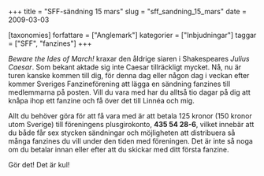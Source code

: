 +++
title = "SFF-sändning 15 mars"
slug = "sff_sandning_15_mars"
date = 2009-03-03

[taxonomies]
forfattare = ["Anglemark"]
kategorier = ["Inbjudningar"]
taggar = ["SFF", "fanzines"]
+++

<em>Beware the Ides of March!</em> kraxar den åldrige siaren i Shakespeares <em>Julius Caesar</em>. Som bekant aktade sig inte Caesar tillräckligt mycket. Nå, nu är turen kanske kommen till dig, för denna dag eller någon dag i veckan efter kommer Sveriges Fanzineförening att lägga en sändning fanzines till medlemmarna på posten. Vill du vara med har du alltså tio dagar på dig att knåpa ihop ett fanzine och få över det till Linnéa och mig.

Allt du behöver göra för att få vara med är att betala 125 kronor (150 kronor utom Sverige)  till föreningens plusgirokonto, <strong>435 54 28-6</strong>, vilket innebär att du både får sex stycken sändningar och möjligheten att distribuera så många fanzines du vill under den tiden med föreningen. Det är inte så noga om du betalar innan eller efter att du skickar med ditt första fanzine.

Gör det! Det är kul!
